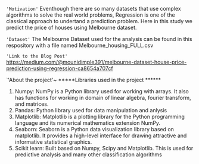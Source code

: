 `'Motivation'`
  Eventhough there are so many datasets that use complex algorithms to solve the real world problems, Regression is one of the classical approach to undertand a prediction problem. Here in this study we predict the price of houses using Melbourne dataset.

`'Dataset'`
The Melbourne Dataset used for the analysis can be found in this respository with a file named Melbourne_housing_FULL.csv

`'Link to the Blog Post'`
https://medium.com/@mounidimple391/melbourne-dataset-house-price-prediction-using-regression-ca8654a707cf

`'About the project'~
*****Libraries used in the project ******
1. Numpy: NumPy is a Python library used for working with arrays. It also has functions for working in domain of linear algebra, fourier transform, and matrices.
2. Pandas: Python library used for data manipulation and anlysis
3. Matplotlib: Matplotlib is a plotting library for the Python programming language and its numerical mathematics extension NumPy.
4. Seaborn: Seaborn is a Python data visualization library based on matplotlib. It provides a high-level interface for drawing attractive and informative statistical graphics.
5. Scikit learn:  Built based on Numpy, Scipy and Matplotlib. This is used for predictive analysis and many other classification algorithms


